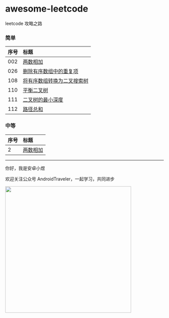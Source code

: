 # awesome-leetcode
leetcode 攻略之路

### 简单

| 序号  | 标题                             |
|:----|:-------------------------------|
| 002 | [两数相加](./java/002.md)              |
| 026 | [删除有序数组中的重复项](./java/026.md)              |
| 108 | [将有序数组转换为二叉搜索树](./java/108.md) |
| 110 | [平衡二叉树](./java/110.md)         |
| 111 | [二叉树的最小深度](./java/111.md)      |
| 112 | [路径总和](./java/112.md)          |



### 中等

| 序号 | 标题                                     |
| :--- | :--------------------------------       |
| 2    | [两数相加](./java/002.md)                 |


<hr/>

你好，我是安卓小煜

欢迎关注公众号 AndroidTraveler，一起学习，共同进步

<img src="./res/image/wechat_official_account.jpg" width="400"/>

